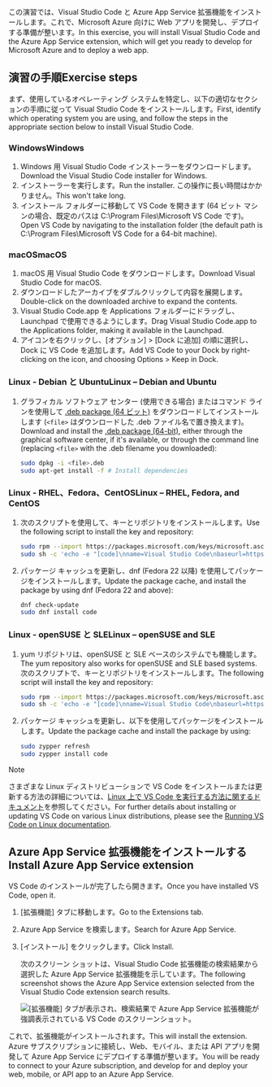 <span data-ttu-id="aa680-101">この演習では、Visual Studio Code と Azure App Service 拡張機能をインストールします。これで、Microsoft Azure 向けに Web アプリを開発し、デプロイする準備が整います。</span><span class="sxs-lookup"><span data-stu-id="aa680-101">In this exercise, you will install Visual Studio Code and the Azure App Service extension, which will get you ready to develop for Microsoft Azure and to deploy a web app.</span></span>

## <a name="exercise-steps"></a><span data-ttu-id="aa680-102">演習の手順</span><span class="sxs-lookup"><span data-stu-id="aa680-102">Exercise steps</span></span>

<span data-ttu-id="aa680-103">まず、使用しているオペレーティング システムを特定し、以下の適切なセクションの手順に従って Visual Studio Code をインストールします。</span><span class="sxs-lookup"><span data-stu-id="aa680-103">First, identify which operating system you are using, and follow the steps in the appropriate section below to install Visual Studio Code.</span></span>

### <a name="windows"></a><span data-ttu-id="aa680-104">Windows</span><span class="sxs-lookup"><span data-stu-id="aa680-104">Windows</span></span>

1. <span data-ttu-id="aa680-105">Windows 用 Visual Studio Code インストーラーをダウンロードします。</span><span class="sxs-lookup"><span data-stu-id="aa680-105">Download the Visual Studio Code installer for Windows.</span></span>
2. <span data-ttu-id="aa680-106">インストーラーを実行します。</span><span class="sxs-lookup"><span data-stu-id="aa680-106">Run the installer.</span></span> <span data-ttu-id="aa680-107">この操作に長い時間はかかりません。</span><span class="sxs-lookup"><span data-stu-id="aa680-107">This won't take long.</span></span>
3. <span data-ttu-id="aa680-108">インストール フォルダーに移動して VS Code を開きます (64 ビット マシンの場合、既定のパスは C:\Program Files\Microsoft VS Code です)。</span><span class="sxs-lookup"><span data-stu-id="aa680-108">Open VS Code by navigating to the installation folder (the default path is C:\Program Files\Microsoft VS Code for a 64-bit machine).</span></span>

### <a name="macos"></a><span data-ttu-id="aa680-109">macOS</span><span class="sxs-lookup"><span data-stu-id="aa680-109">macOS</span></span>

1. <span data-ttu-id="aa680-110">macOS 用 Visual Studio Code をダウンロードします。</span><span class="sxs-lookup"><span data-stu-id="aa680-110">Download Visual Studio Code for macOS.</span></span>
2. <span data-ttu-id="aa680-111">ダウンロードしたアーカイブをダブルクリックして内容を展開します。</span><span class="sxs-lookup"><span data-stu-id="aa680-111">Double-click on the downloaded archive to expand the contents.</span></span>
3. <span data-ttu-id="aa680-112">Visual Studio Code.app を Applications フォルダーにドラッグし、Launchpad で使用できるようにします。</span><span class="sxs-lookup"><span data-stu-id="aa680-112">Drag Visual Studio Code.app to the Applications folder, making it available in the Launchpad.</span></span>
4. <span data-ttu-id="aa680-113">アイコンを右クリックし、[オプション] > [Dock に追加] の順に選択し、Dock に VS Code を追加します。</span><span class="sxs-lookup"><span data-stu-id="aa680-113">Add VS Code to your Dock by right-clicking on the icon, and choosing Options > Keep in Dock.</span></span>

### <a name="linux--debian-and-ubuntu"></a><span data-ttu-id="aa680-114">Linux - Debian と Ubuntu</span><span class="sxs-lookup"><span data-stu-id="aa680-114">Linux – Debian and Ubuntu</span></span>

1. <span data-ttu-id="aa680-115">グラフィカル ソフトウェア センター (使用できる場合) またはコマンド ラインを使用して [.deb package (64 ビット)](https://go.microsoft.com/fwlink/?LinkID=760868) をダウンロードしてインストールします (`<file>` はダウンロードした .deb ファイル名で置き換えます)。</span><span class="sxs-lookup"><span data-stu-id="aa680-115">Download and install the [.deb package (64-bit)](https://go.microsoft.com/fwlink/?LinkID=760868), either through the graphical software center, if it's available, or through the command line (replacing `<file>` with the .deb filename you downloaded):</span></span>

    ```bash
    sudo dpkg -i <file>.deb
    sudo apt-get install -f # Install dependencies
    ```

### <a name="linux--rhel-fedora-and-centos"></a><span data-ttu-id="aa680-116">Linux - RHEL、Fedora、CentOS</span><span class="sxs-lookup"><span data-stu-id="aa680-116">Linux – RHEL, Fedora, and CentOS</span></span>

1. <span data-ttu-id="aa680-117">次のスクリプトを使用して、キーとリポジトリをインストールします。</span><span class="sxs-lookup"><span data-stu-id="aa680-117">Use the following script to install the key and repository:</span></span>

    ```bash
    sudo rpm --import https://packages.microsoft.com/keys/microsoft.asc
    sudo sh -c 'echo -e "[code]\nname=Visual Studio Code\nbaseurl=https://packages.microsoft.com/yumrepos/vscode\nenabled=1\ngpgcheck=1\ngpgkey=https://packages.microsoft.com/keys/microsoft.asc" > /etc/yum.repos.d/vscode.repo'
    ```

1. <span data-ttu-id="aa680-118">パッケージ キャッシュを更新し、dnf (Fedora 22 以降) を使用してパッケージをインストールします。</span><span class="sxs-lookup"><span data-stu-id="aa680-118">Update the package cache, and install the package by using dnf (Fedora 22 and above):</span></span>

    ```bash
    dnf check-update
    sudo dnf install code
    ```

### <a name="linux--opensuse-and-sle"></a><span data-ttu-id="aa680-119">Linux - openSUSE と SLE</span><span class="sxs-lookup"><span data-stu-id="aa680-119">Linux – openSUSE and SLE</span></span>

1. <span data-ttu-id="aa680-120">yum リポジトリは、openSUSE と SLE ベースのシステムでも機能します。</span><span class="sxs-lookup"><span data-stu-id="aa680-120">The yum repository also works for openSUSE and SLE based systems.</span></span> <span data-ttu-id="aa680-121">次のスクリプトで、キーとリポジトリをインストールします。</span><span class="sxs-lookup"><span data-stu-id="aa680-121">The following script will install the key and repository:</span></span>

    ```bash
    sudo rpm --import https://packages.microsoft.com/keys/microsoft.asc
    sudo sh -c 'echo -e "[code]\nname=Visual Studio Code\nbaseurl=https://packages.microsoft.com/yumrepos/vscode\nenabled=1\ntype=rpm-md\ngpgcheck=1\ngpgkey=https://packages.microsoft.com/keys/microsoft.asc" > /etc/zypp/repos.d/vscode.repo'
    ```

1. <span data-ttu-id="aa680-122">パッケージ キャッシュを更新し、以下を使用してパッケージをインストールします。</span><span class="sxs-lookup"><span data-stu-id="aa680-122">Update the package cache and install the package by using:</span></span>

    ```bash
    sudo zypper refresh
    sudo zypper install code
    ```

> [!NOTE]
> <span data-ttu-id="aa680-123">さまざまな Linux ディストリビューションで VS Code をインストールまたは更新する方法の詳細については、[Linux 上で VS Code を実行する方法に関するドキュメント](https://code.visualstudio.com/docs/setup/linux)を参照してください。</span><span class="sxs-lookup"><span data-stu-id="aa680-123">For further details about installing or updating VS Code on various Linux distributions, please see the [Running VS Code on Linux documentation](https://code.visualstudio.com/docs/setup/linux).</span></span>

## <a name="install-azure-app-service-extension"></a><span data-ttu-id="aa680-124">Azure App Service 拡張機能をインストールする</span><span class="sxs-lookup"><span data-stu-id="aa680-124">Install Azure App Service extension</span></span>

<span data-ttu-id="aa680-125">VS Code のインストールが完了したら開きます。</span><span class="sxs-lookup"><span data-stu-id="aa680-125">Once you have installed VS Code, open it.</span></span>

1. <span data-ttu-id="aa680-126">[拡張機能] タブに移動します。</span><span class="sxs-lookup"><span data-stu-id="aa680-126">Go to the Extensions tab.</span></span>
2. <span data-ttu-id="aa680-127">Azure App Service を検索します。</span><span class="sxs-lookup"><span data-stu-id="aa680-127">Search for Azure App Service.</span></span>
3. <span data-ttu-id="aa680-128">[インストール] をクリックします。</span><span class="sxs-lookup"><span data-stu-id="aa680-128">Click Install.</span></span>

    <span data-ttu-id="aa680-129">次のスクリーン ショットは、Visual Studio Code 拡張機能の検索結果から選択した Azure App Service 拡張機能を示しています。</span><span class="sxs-lookup"><span data-stu-id="aa680-129">The following screenshot shows the Azure App Service extension selected from the Visual Studio Code extension search results.</span></span>

    ![[拡張機能] タブが表示され、検索結果で Azure App Service 拡張機能が強調表示されている VS Code のスクリーンショット。](../media/3-install-azure-extension.png)

<span data-ttu-id="aa680-131">これで、拡張機能がインストールされます。</span><span class="sxs-lookup"><span data-stu-id="aa680-131">This will install the extension.</span></span> <span data-ttu-id="aa680-132">Azure サブスクリプションに接続し、Web、モバイル、または API アプリを開発して Azure App Service にデプロイする準備が整います。</span><span class="sxs-lookup"><span data-stu-id="aa680-132">You will be ready to connect to your Azure subscription, and develop for and deploy your web, mobile, or API app to an Azure App Service.</span></span>
